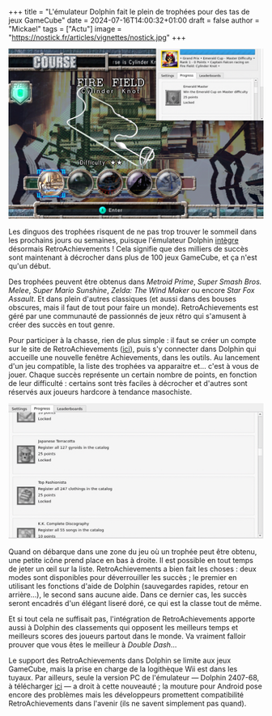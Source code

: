 +++
title = "L'émulateur Dolphin fait le plein de trophées pour des tas de jeux GameCube"
date = 2024-07-16T14:00:32+01:00
draft = false
author = "Mickael"
tags = ["Actu"]
image = "https://nostick.fr/articles/vignettes/nostick.jpg"
+++

![F-Zero GX](dolphin-retroachievments.jpg "") 

Les dinguos des trophées risquent de ne pas trop trouver le sommeil dans les prochains jours ou semaines, puisque l'émulateur Dolphin [intègre](https://fr.dolphin-emu.org/blog/2024/07/15/unlocked-retroachievements-come-dolphin/) désormais RetroAchievements ! Cela signifie que des milliers de succès sont maintenant à décrocher dans plus de 100 jeux GameCube, et ça n'est qu'un début.

Des trophées peuvent être obtenus dans *Metroid Prime*, *Super Smash Bros. Melee*, *Super Mario Sunshine*, *Zelda: The Wind Maker* ou encore *Star Fox Assault*. Et dans plein d'autres classiques (et aussi dans des bouses obscures, mais il faut de tout pour faire un monde). RetroAchievements est géré par une communauté de passionnés de jeux rétro qui s'amusent à créer des succès en tout genre.

Pour participer à la chasse, rien de plus simple : il faut se créer un compte sur le site de RetroAchievements ([ici](https://retroachievements.org/)), puis s'y connecter dans Dolphin qui accueille une nouvelle fenêtre Achievements, dans les outils. Au lancement d'un jeu compatible, la liste des trophées va apparaitre et… c'est à vous de jouer. Chaque succès représente un certain nombre de points, en fonction de leur difficulté : certains sont très faciles à décrocher et d'autres sont réservés aux joueurs hardcore à tendance masochiste.

![Animal Crossing](dolphin-retroachievments-2.jpg "Quelques trophées pour Animal Crossing") 

Quand on débarque dans une zone du jeu où un trophée peut être obtenu, une petite icône prend place en bas à droite. Il est possible en tout temps de jeter un œil sur la liste. RetroAchievements a bien fait les choses : deux modes sont disponibles pour déverrouiller les succès ; le premier en utilisant les fonctions d'aide de Dolphin (sauvegardes rapides, retour en arrière…), le second sans aucune aide. Dans ce dernier cas, les succès seront encadrés d'un élégant liseré doré, ce qui est la classe tout de même.

Et si tout cela ne suffisait pas, l'intégration de RetroAchievements apporte aussi à Dolphin des classements qui opposent les meilleurs temps et meilleurs scores des joueurs partout dans le monde. Va vraiment falloir prouver que vous êtes le meilleur à *Double Dash*…

Le support des RetroAchievements dans Dolphin se limite aux jeux GameCube, mais la prise en charge de la logithèque Wii est dans les tuyaux. Par ailleurs, seule la version PC de l'émulateur — Dolphin 2407-68, à télécharger [ici](https://dolphin-emu.org/download/) — a droit à cette nouveauté ; la mouture pour Android pose encore des problèmes mais les développeurs promettent compatibilité RetroAchievements dans l'avenir (ils ne savent simplement pas quand). 
